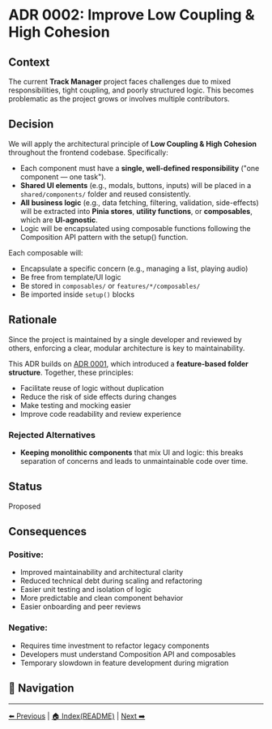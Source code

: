 # ADR 0002: Improve Low Coupling & High Cohesion

## Context

The current **Track Manager** project faces challenges due to mixed responsibilities, tight coupling, and poorly structured logic.
This becomes problematic as the project grows or involves multiple contributors.

## Decision

We will apply the architectural principle of **Low Coupling & High Cohesion** throughout the frontend codebase. Specifically:

- Each component must have a **single, well-defined responsibility** ("one component — one task").
- **Shared UI elements** (e.g., modals, buttons, inputs) will be placed in a `shared/components/` folder and reused consistently.
- **All business logic** (e.g., data fetching, filtering, validation, side-effects) will be extracted into **Pinia stores**, **utility functions**, or **composables**, which are **UI-agnostic**.
- Logic will be encapsulated using composable functions following the Composition API pattern with the setup() function.

Each composable will:

- Encapsulate a specific concern (e.g., managing a list, playing audio)
- Be free from template/UI logic
- Be stored in `composables/` or `features/*/composables/`
- Be imported inside `setup()` blocks

## Rationale

Since the project is maintained by a single developer and reviewed by others, enforcing a clear, modular architecture is key to maintainability.

This ADR builds on [ADR 0001](./ADR-0001__FeatureBasedStructure.md), which introduced a **feature-based folder structure**. Together, these principles:

- Facilitate reuse of logic without duplication
- Reduce the risk of side effects during changes
- Make testing and mocking easier
- Improve code readability and review experience

### Rejected Alternatives

- **Keeping monolithic components** that mix UI and logic: this breaks separation of concerns and leads to unmaintainable code over time.

## Status

Proposed

## Consequences

### Positive:

- Improved maintainability and architectural clarity
- Reduced technical debt during scaling and refactoring
- Easier unit testing and isolation of logic
- More predictable and clean component behavior
- Easier onboarding and peer reviews

### Negative:

- Requires time investment to refactor legacy components
- Developers must understand Composition API and composables
- Temporary slowdown in feature development during migration

## 🧭 Navigation

---

[⬅️ Previous](./ADR-0001-FeatureBasedStructure.md) | [🏠 Index(README)](../README.md) | [ Next ➡️ ](./ADR-0003-KeyboardNavigation.md)
